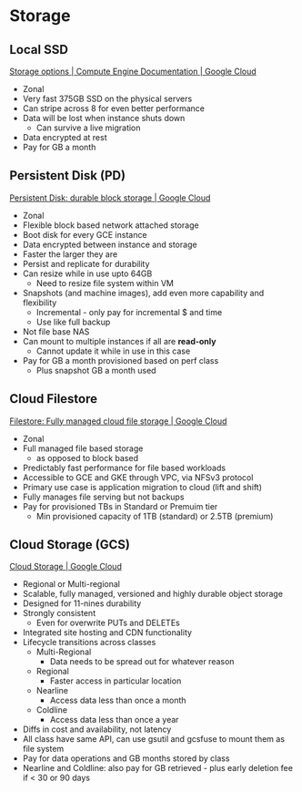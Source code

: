 # Storage

## Local SSD

[Storage options | Compute Engine Documentation | Google Cloud](https://cloud.google.com/compute/docs/disks/#localssds)

- Zonal
- Very fast 375GB SSD on the physical servers
- Can stripe across 8 for even better performance
- Data will be lost when instance shuts down
    - Can survive a live migration
- Data encrypted at rest
- Pay for GB a month

## Persistent Disk (PD)

[Persistent Disk: durable block storage | Google Cloud](https://cloud.google.com/persistent-disk/)

- Zonal
- Flexible block based network attached storage
- Boot disk for every GCE instance
- Data encrypted between instance and storage
- Faster the larger they are
- Persist and replicate for durability
- Can resize while in use upto 64GB
    - Need to resize file system within VM
- Snapshots (and machine images), add even more capability and flexibility
    - Incremental - only pay for incremental $ and time
    - Use like full backup
- Not file base NAS
- Can mount to multiple instances if all are **read-only**
    - Cannot update it while in use in this case
- Pay for GB a month provisioned based on perf class
    - Plus snapshot GB a month used

## Cloud Filestore

[Filestore: Fully managed cloud file storage | Google Cloud](https://cloud.google.com/filestore/)

- Zonal
- Full managed file based storage
    - as opposed to block based
- Predictably fast performance for file based workloads
- Accessible to GCE and GKE through VPC, via NFSv3 protocol
- Primary use case is application migration to cloud (lift and shift)
- Fully manages file serving but not backups
- Pay for provisioned TBs in Standard or Premuim tier
    - Min provisioned capacity of 1TB (standard) or 2.5TB (premium)

## Cloud Storage (GCS)

[Cloud Storage | Google Cloud](https://cloud.google.com/storage/)

- Regional or Multi-regional
- Scalable, fully managed, versioned and highly durable object storage
- Designed for 11-nines durability
- Strongly consistent
    - Even for overwrite PUTs and DELETEs
- Integrated site hosting and CDN functionality
- Lifecycle transitions across classes
    - Multi-Regional
        - Data needs to be spread out for whatever reason
    - Regional
        - Faster access in particular location
    - Nearline
        - Access data less than once a month
    - Coldline
        - Access data less than once a year
- Diffs in cost and availability, not latency
- All class have same API, can use gsutil and gcsfuse to mount them as file system
- Pay for data operations and GB months stored by class
- Nearline and Coldline: also pay for GB retrieved - plus early deletion fee if < 30 or 90 days